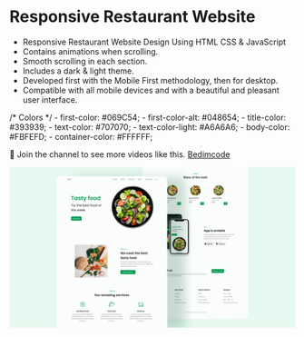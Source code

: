 # Responsive Restaurant Website

- Responsive Restaurant Website Design Using HTML CSS & JavaScript
- Contains animations when scrolling.
- Smooth scrolling in each section.
- Includes a dark & light theme.
- Developed first with the Mobile First methodology, then for desktop.
- Compatible with all mobile devices and with a beautiful and pleasant user interface.


 /* Colors */
    - first-color: #069C54;
    - first-color-alt: #048654;
    - title-color: #393939;
    - text-color: #707070;
    - text-color-light: #A6A6A6;
    - body-color: #FBFEFD;
    - container-color: #FFFFFF;

💙 Join the channel to see more videos like this. [Bedimcode](https://www.youtube.com/@Bedimcode)

![preview img](/preview.png)
